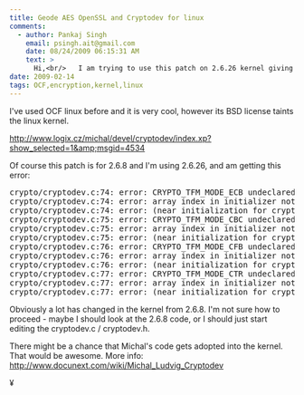```yaml
---
title: Geode AES OpenSSL and Cryptodev for linux
comments:
  - author: Pankaj Singh
    email: psingh.ait@gmail.com
    date: 08/24/2009 06:15:31 AM
    text: >
      Hi,<br/>   I am trying to use this patch on 2.6.26 kernel giving the same error as above. I think CRYPTO_TFM_MODE_ECB macro is not present in crypto.h from 2.6.21. So, I am getting same error even after using Michal's code changes.<br/><br/>Could some buddy help me in this? May be i am missing some thing.<br/><br/>Thanks,<br/>~Pankaj Singh
date: 2009-02-14
tags: OCF,encryption,kernel,linux
---
```

I've used OCF linux before and it is very cool, however its BSD license taints the linux kernel.

<a href="http://www.logix.cz/michal/devel/cryptodev/index.xp?show_selected=1&amp;msgid=4534">http://www.logix.cz/michal/devel/cryptodev/index.xp?show_selected=1&amp;msgid=4534
</a>

Of course this patch is for 2.6.8 and I'm using 2.6.26, and am getting this error:

<pre class="sh_sh">crypto/cryptodev.c:74: error: CRYPTO_TFM_MODE_ECB undeclared here (not in a function)
crypto/cryptodev.c:74: error: array index in initializer not of integer type
crypto/cryptodev.c:74: error: (near initialization for crypto_cipher_modes)
crypto/cryptodev.c:75: error: CRYPTO_TFM_MODE_CBC undeclared here (not in a function)
crypto/cryptodev.c:75: error: array index in initializer not of integer type
crypto/cryptodev.c:75: error: (near initialization for crypto_cipher_modes)
crypto/cryptodev.c:76: error: CRYPTO_TFM_MODE_CFB undeclared here (not in a function)
crypto/cryptodev.c:76: error: array index in initializer not of integer type
crypto/cryptodev.c:76: error: (near initialization for crypto_cipher_modes)
crypto/cryptodev.c:77: error: CRYPTO_TFM_MODE_CTR undeclared here (not in a function)
crypto/cryptodev.c:77: error: array index in initializer not of integer type
crypto/cryptodev.c:77: error: (near initialization for crypto_cipher_modes)
</pre>

Obviously a lot has changed in the kernel from 2.6.8. I'm not sure how to proceed - maybe I should look at the 2.6.8 code, or I should just start editing the cryptodev.c / cryptodev.h.

There might be a chance that Michal's code gets adopted into the kernel. That would be awesome. More info:
<a href="http://www.docunext.com/wiki/Michal_Ludvig_Cryptodev">http://www.docunext.com/wiki/Michal_Ludvig_Cryptodev
</a>

¥

